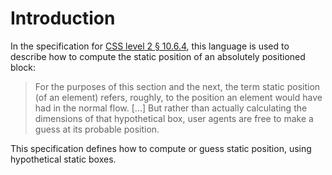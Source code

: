 # Introduction

In the specification for [CSS level 2 § 10.6.4][],
this language is used to describe how to compute the static position of an
absolutely positioned block:

> For the purposes of this section and the next, the term static position (of an element) refers, roughly, to the position an element would have had in the normal flow. [...] But rather than actually calculating the dimensions of that hypothetical box, user agents are free to make a guess at its probable position. 

This specification defines how to compute or guess static position,
using hypothetical static boxes.

[CSS level 2 § 10.6.4]: https://www.w3.org/TR/CSS2/visudet.html#abs-non-replaced-height

